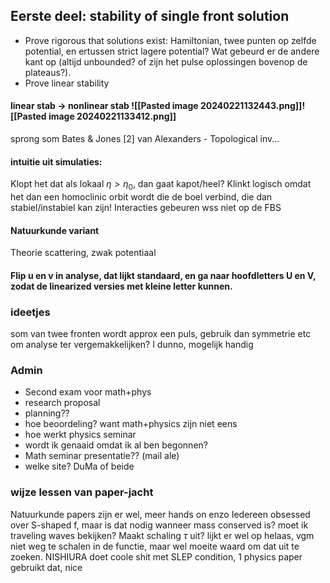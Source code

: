 ## Eerste deel: stability of single front solution
- Prove rigorous that solutions exist: Hamiltonian, twee punten op zelfde potential, en ertussen strict lagere potential? Wat gebeurd er de andere kant op (altijd unbounded? of zijn het pulse oplossingen bovenop de plateaus?).
- Prove linear stability
#### linear stab -> nonlinear stab ![[Pasted image 20240221132443.png]]![[Pasted image 20240221133412.png]]
sprong som
Bates & Jones [2] van Alexanders - Topological inv...

#### intuitie uit simulaties:
Klopt het dat als lokaal $\eta>\eta_0$, dan gaat kapot/heel? Klinkt logisch omdat het dan een homoclinic orbit wordt die de boel verbind, die dan stabiel/instabiel kan zijn! Interacties gebeuren wss niet op de FBS 

#### Natuurkunde variant
Theorie scattering, zwak potentiaal

#### Flip u en v in analyse, dat lijkt standaard, en ga naar hoofdletters U en V, zodat de linearized versies met kleine letter kunnen. 


### ideetjes
som van twee fronten wordt approx een puls, gebruik dan symmetrie etc om analyse ter vergemakkelijken? I dunno, mogelijk handig


### Admin
- Second exam voor math+phys
- research proposal
- planning??
- hoe beoordeling? want math+physics zijn niet eens
- hoe werkt physics seminar
- wordt ik genaaid omdat ik al ben begonnen?
- Math seminar presentatie?? (mail ale)
- welke site? DuMa of beide

### wijze lessen van paper-jacht
Natuurkunde papers zijn er wel, meer hands on enzo
Iedereen obsessed over S-shaped f, maar is dat nodig wanneer mass conserved is?
moet ik traveling waves bekijken? 
Maakt schaling $\tau$ uit? lijkt er wel op helaas, vgm niet weg te schalen in de functie, maar wel moeite waard om dat uit te zoeken.
NISHIURA doet coole shit met SLEP condition, 1 physics paper gebruikt dat, nice

